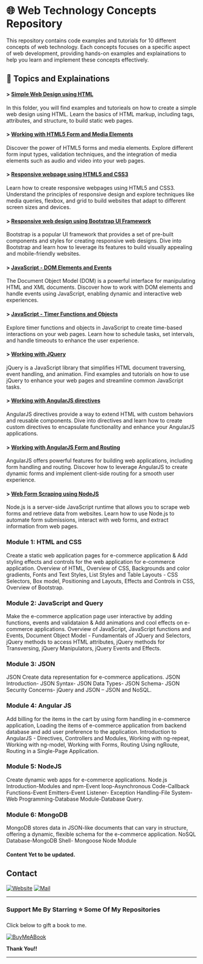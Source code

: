 # 🌐 Web Technology Concepts Repository

This repository contains code examples and tutorials for 10 different concepts of web technology. Each concepts focuses on a specific aspect of web development, providing hands-on examples and explainations to help you learn and implement these concepts effectively.

## 🌟 Topics and Explainations

#### > [Simple Web Design using HTML](/Exp-01)

In this folder, you will find examples and tutorieals on how to create a simple web design using HTML. Learn the basics of HTML markup, including tags, attributes, and structure, to build static web pages. 

#### > [Working with HTML5 Form and Media Elements](/Exp-02)

Discover the power of HTML5 forms and media elements. Explore different form input types, validation techniques, and the integration of media elements such as audio and video into your web pages. 

#### > [Responsive webpage using HTML5 and CSS3](/Exp-03)

Learn how to create responsive webpages using HTML5 and CSS3. Understand the principles of responsive design and explore techniques like media queries, flexbox, and grid to build websites that adapt to different screen sizes and devices. 

#### > [Responsive web design using Bootstrap UI Framework](/Exp-04)

Bootstrap is a popular UI framework that provides a set of pre-built components and styles for creating responsive web designs. Dive into Bootstrap and learn how to leverage its features to build visually appealing and mobile-friendly websites. 

#### > [JavaScript - DOM Elements and Events](/Exp-05)

The Document Object Model (DOM) is a powerful interface for manipulating HTML and XML documents. Discover how to work with DOM elements and handle events using JavaScript, enabling dynamic and interactive web experiences. 

#### > [JavaScript - Timer Functions and Objects](/Exp-06)

Explore timer functions and objects in JavaScript to create time-based interactions on your web pages. Learn how to schedule tasks, set intervals, and handle timeouts to enhance the user experience. 

#### > [Working with JQuery](/Exp-07)

jQuery is a JavaScript library that simplifies HTML document traversing, event handling, and animation. Find examples and tutorials on how to use jQuery to enhance your web pages and streamline common JavaScript tasks.

#### > [Working with AngularJS directives](/Exp-08)

AngularJS directives provide a way to extend HTML with custom behaviors and reusable components. Dive into directives and learn how to create custom directives to encapsulate functionality and enhance your AngularJS applications.

#### > [Working with AngularJS Form and Routing ](/Exp-09)

AngularJS offers powerful features for building web applications, including form handling and routing. Discover how to leverage AngularJS to create dynamic forms and implement client-side routing for a smooth user experience.

#### > [Web Form Scraping using NodeJS](/Exp-10)

Node.js is a server-side JavaScript runtime that allows you to scrape web forms and retrieve data from websites. Learn how to use Node.js to automate form submissions, interact with web forms, and extract information from web pages.

### Module 1: HTML and CSS 

Create a static web application pages for e-commerce application & Add styling effects and controls for the web application for e-commerce application. Overview of HTML, Overview of CSS, Backgrounds and color gradients, Fonts and Text Styles, List Styles and Table Layouts - CSS Selectors, Box model, Positioning and Layouts, Effects and Controls in CSS, Overview of Bootstrap. 

### Module 2: JavaScript and Query 

Make the e-commerce application page user interactive by adding functions, events and validataion &  Add animations and cool effects on e-commerce applications. Overview of JavaScript, JavaScript functions and Events, Document Object Model - Fundamentals of JQuery and Selectors, jQuery methods to access HTML attributes, jQuery methods for Transversing, jQuery Manipulators, jQuery Events and Effects. 

### Module 3: JSON 

JSON Create data representation for e-commerce applications. JSON
Introduction- JSON Syntax- JSON Data Types- JSON Schema- JSON Security Concerns-
jQuery and JSON – JSON and NoSQL.

### Module 4: Angular JS

Add billing for the items in the cart by using form handling in e-commerce application,
Loading the items of e-commerce application from backend database and add user preference
to the application. Introduction to AngularJS - Directives, Controllers and Modules, Working
with ng-repeat, Working with ng-model, Working with Forms, Routing Using ngRoute,
Routing in a Single-Page Application.

### Module 5: NodeJS

Create dynamic web apps for e-commerce applications. Node.js Introduction-Modules and
npm-Event loop-Asynchronous Code-Callback Functions-Event Emitters-Event Listener-
Exception Handling-File System-Web Programming-Database Module-Database Query.

### Module 6: MongoDB

MongoDB stores data in JSON-like documents that can vary in structure, offering a dynamic,
flexible schema for the e-commerce application. NoSQL Database-MongoDB Shell-
Mongoose Node Module

#### Content Yet to be updated.

## Contact

[![Website](https://img.shields.io/badge/website-000000?style=for-the-badge&logo=About.me&logoColor=white)](https://rubangino.in/)
[![Mail](https://img.shields.io/badge/Gmail-D14836?style=for-the-badge&logo=gmail&logoColor=white)](mailto:info@rubangino.in)


<hr/>

### Support Me By Starring ⭐ Some Of My Repositories

Click below to gift a book to me.

[![BuyMeABook](https://img.shields.io/badge/Buy%20Me%20a%20Book-ffdd00?style=for-the-badge&logo=buy-me-a-book&logoColor=black)
](https://bit.ly/3M5jxLd)

**Thank You!!**

<hr/>
